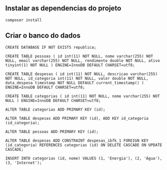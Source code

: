 ## Instalar as dependencias do projeto
`composer install`

## Criar o banco do dados
`CREATE DATABASE IF NOT EXISTS republica;`

`CREATE TABLE pessoas (
  id int(11) NOT NULL,
  nome varchar(255) NOT NULL,
  email varchar(255) NOT NULL,
  rendimento double NOT NULL,
  ativo tinyint(1) NOT NULL
) ENGINE=InnoDB DEFAULT CHARSET=utf8;`

`CREATE TABLE despesas (
  id int(11) NOT NULL,
  descricao varchar(255) NOT NULL,
  id_categoria int(11) NOT NULL,
  valor double NOT NULL,
  data_despesa timestamp NOT NULL DEFAULT current_timestamp()
) ENGINE=InnoDB DEFAULT CHARSET=utf8;`

`CREATE TABLE categorias (
  id int(11) NOT NULL,
  nome varchar(255) NOT NULL
) ENGINE=InnoDB DEFAULT CHARSET=utf8;`

`ALTER TABLE categorias
ADD PRIMARY KEY (id);`

`ALTER TABLE despesas
ADD PRIMARY KEY (id),
ADD KEY id_categoria (id_categoria);`

`ALTER TABLE pessoas
ADD PRIMARY KEY (id);`

`ALTER TABLE despesas
ADD CONSTRAINT despesas_ibfk_1 FOREIGN KEY (id_categoria) REFERENCES categorias (id) ON DELETE CASCADE ON UPDATE CASCADE;`

`INSERT INTO categorias (id, nome) VALUES
(1, 'Energia'),
(2, 'Água'),
(3, 'Internet');`